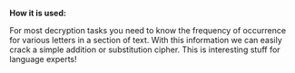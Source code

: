 **How it is used:**

For most decryption tasks you need to know the frequency of occurrence for various letters in a section of text.
With this information we can easily crack a simple addition or substitution cipher. 
This is interesting stuff for language experts!